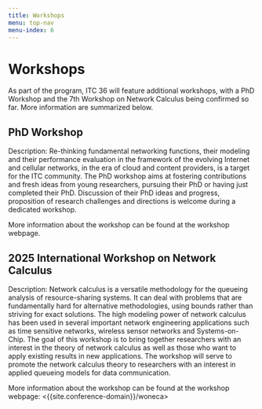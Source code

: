 ```yaml
---
title: Workshops
menu: top-nav
menu-index: 6
---
```

# Workshops

As part of the program, ITC 36 will feature additional workshops, with a PhD Workshop and the 7th Workshop on Network Calculus being confirmed so far. More information are summarized below.

## PhD Workshop

Description: Re-thinking fundamental networking functions, their modeling 
and their performance evaluation in the framework of the evolving Internet 
and cellular networks, in the era of cloud and content providers, is a 
target for the ITC community. The PhD workshop aims at fostering 
contributions and fresh ideas from young researchers, pursuing their PhD 
or having just completed their PhD. Discussion of their PhD ideas and 
progress, proposition of research challenges and directions is welcome 
during a dedicated workshop.

More information about the workshop can be found at the workshop webpage.


## 2025 International Workshop on Network Calculus

Description: Network calculus is a versatile methodology for the queueing analysis of resource-sharing systems. It can deal with problems that are fundamentally hard for alternative methodologies, using bounds rather than striving for exact solutions. The high modeling power of network calculus has been used in several important network engineering applications such as time sensitive networks, wireless sensor networks and Systems-on-Chip.
The goal of this workshop is to bring together researchers with an interest in the theory of network calculus as well as those who want to apply existing results in new applications. The workshop will serve to promote the network calculus theory to researchers with an interest in applied queueing models for data communication.

More information about the workshop can be found at the workshop webpage: <{{site.conference-domain}}/woneca>








